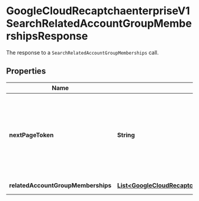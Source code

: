 

# GoogleCloudRecaptchaenterpriseV1SearchRelatedAccountGroupMembershipsResponse

The response to a `SearchRelatedAccountGroupMemberships` call.

## Properties

| Name | Type | Description | Notes |
|------------ | ------------- | ------------- | -------------|
|**nextPageToken** | **String** | A token, which can be sent as &#x60;page_token&#x60; to retrieve the next page. If this field is omitted, there are no subsequent pages. |  [optional] |
|**relatedAccountGroupMemberships** | [**List&lt;GoogleCloudRecaptchaenterpriseV1RelatedAccountGroupMembership&gt;**](GoogleCloudRecaptchaenterpriseV1RelatedAccountGroupMembership.md) | The queried memberships. |  [optional] |



